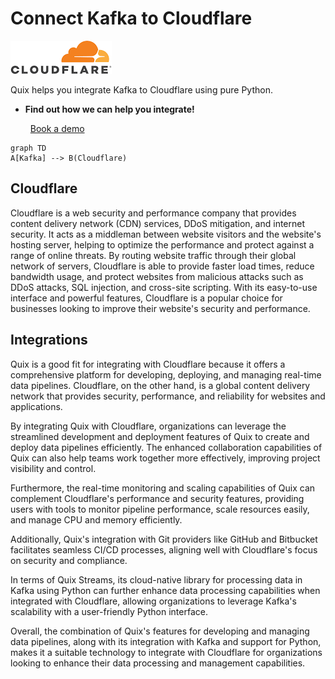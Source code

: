 # Connect Kafka to Cloudflare

![](./images/logo_1.jpg)

Quix helps you integrate Kafka to Cloudflare using pure Python.

<div class="grid cards blog-grid-card" markdown>

- __Find out how we can help you integrate!__

    <a class="md-button md-button--primary" href="https://share.hsforms.com/1iW0TmZzKQMChk0lxd_tGiw4yjw2?__hstc=175542013.2303933fbd746c0ac86d9ccbe9bc9100.1728383268831.1729603416735.1729620918855.31&__hssc=175542013.1.1729620918855&__hsfp=2132701734" target="_blank" style="margin:.5rem;">Book a demo</a>

</div>

```mermaid
graph TD
A[Kafka] --> B(Cloudflare)
```

## Cloudflare

Cloudflare is a web security and performance company that provides content delivery network (CDN) services, DDoS mitigation, and internet security. It acts as a middleman between website visitors and the website's hosting server, helping to optimize the performance and protect against a range of online threats. By routing website traffic through their global network of servers, Cloudflare is able to provide faster load times, reduce bandwidth usage, and protect websites from malicious attacks such as DDoS attacks, SQL injection, and cross-site scripting. With its easy-to-use interface and powerful features, Cloudflare is a popular choice for businesses looking to improve their website's security and performance.

## Integrations

Quix is a good fit for integrating with Cloudflare because it offers a comprehensive platform for developing, deploying, and managing real-time data pipelines. Cloudflare, on the other hand, is a global content delivery network that provides security, performance, and reliability for websites and applications.

By integrating Quix with Cloudflare, organizations can leverage the streamlined development and deployment features of Quix to create and deploy data pipelines efficiently. The enhanced collaboration capabilities of Quix can also help teams work together more effectively, improving project visibility and control.

Furthermore, the real-time monitoring and scaling capabilities of Quix can complement Cloudflare's performance and security features, providing users with tools to monitor pipeline performance, scale resources easily, and manage CPU and memory efficiently.

Additionally, Quix's integration with Git providers like GitHub and Bitbucket facilitates seamless CI/CD processes, aligning well with Cloudflare's focus on security and compliance.

In terms of Quix Streams, its cloud-native library for processing data in Kafka using Python can further enhance data processing capabilities when integrated with Cloudflare, allowing organizations to leverage Kafka's scalability with a user-friendly Python interface.

Overall, the combination of Quix's features for developing and managing data pipelines, along with its integration with Kafka and support for Python, makes it a suitable technology to integrate with Cloudflare for organizations looking to enhance their data processing and management capabilities.

